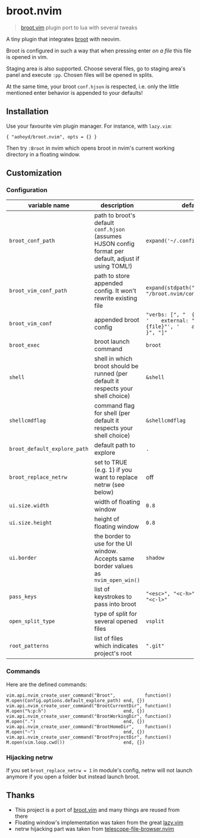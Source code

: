 # broot.nvim

> [broot.vim](https://github.com/lstwn/broot.vim) plugin port to lua with several tweaks

A tiny plugin that integrates [broot](https://github.com/Canop/broot) with neovim.

Broot is configured in such a way that when pressing enter _on a file_ this file
is opened in vim.

Staging area is also supported. Choose several files, go to staging area's panel
and execute `:pp`. Chosen files will be opened in splits.

At the same time, your broot `conf.hjson` is respected, i.e. only the little
mentioned enter behavior is appended to your defaults!

## Installation

Use your favourite vim plugin manager. For instance, with `lazy.vim`:

```
{ "aohoyd/broot.nvim", opts = {} }
```

Then try `:Broot` in nvim which opens broot in nvim's current working directory in a floating window.

## Customization

### Configuration

| variable name                                    | description                                                                                                                               | default value                                                                                                                                              |
| ---------------------------------------          | -----------------------------------------------------------------------------------------------------------                               | --------------------------------------------------------------------------------------------                                                               |
| `broot_conf_path`                                | path to broot's default `conf.hjson` (assumes HJSON config format per default, adjust if using TOML!)                                     | `expand('~/.config/broot/conf.hjson')`                                                                                                                     |
| `broot_vim_conf_path`                            | path to store appended config. It won't rewrite existing file                                                                             | `expand(stdpath("data") .. "/broot.nvim/conf_nvim.hjson")`                                                                                                 |
| `broot_vim_conf`                                 | appended broot config                                                                                                                     | `"verbs: [", "  {", "    key: enter", '    external: "echo +{line} {file}"', '    apply_to: "file"', "  }", "]"`                                           |
| `broot_exec`                                     | broot launch command                                                                                                                      | `broot`                                                                                                                                                    |
| `shell`                                          | shell in which broot should be runned (per default it respects your shell choice)                                                         | `&shell`                                                                                                                                                   |
| `shellcmdflag`                                   | command flag for shell (per default it respects your shell choice)                                                                        | `&shellcmdflag`                                                                                                                                            |
| `broot_default_explore_path`                     | default path to explore                                                                                                                   | `.`                                                                                                                                                        |
| `broot_replace_netrw`                            | set to TRUE (e.g. 1) if you want to replace netrw (see below)                                                                             | off                                                                                                                                                        |
| `ui.size.width`                                  | width of floating window                                                                                                                  | `0.8`                                                                                                                                                      |
| `ui.size.height`                                 | height of floating window                                                                                                                 | `0.8`                                                                                                                                                      |
| `ui.border`                                      | the border to use for the UI window. Accepts same border values as `nvim_open_win()`                                                      | `shadow`                                                                                                                                                   |
| `pass_keys`                                      | list of keystrokes to pass into broot                                                                                                     | `"<esc>", "<c-h>", "<c-j>", "<c-k>", "<c-l>"`                                                                                                              |
| `open_split_type`                                | type of split for several opened files                                                                                                    | `vsplit`                                                                                                                                                   |
| `root_patterns`                                  | list of files which indicates project's root                                                                                              | `".git"`                                                                                                                                                   |

### Commands

Here are the defined commands:

```
vim.api.nvim_create_user_command("Broot",           function() M.open(Config.options.default_explore_path) end, {})
vim.api.nvim_create_user_command("BrootCurrentDir", function() M.open("%:p:h")                             end, {})
vim.api.nvim_create_user_command("BrootWorkingDir", function() M.open(".")                                 end, {})
vim.api.nvim_create_user_command("BrootHomeDir",    function() M.open("~")                                 end, {})
vim.api.nvim_create_user_command("BrootProjectDir", function() M.open(vim.loop.cwd())                      end, {})
```

### Hijacking netrw

If you set `broot_replace_netrw = 1` in module's config,
netrw will not launch anymore if you open a folder but instead launch broot.


## Thanks

- This project is a port of [broot.vim](https://github.com/lstwn/broot.vim) and many things are reused from there
- Floating window's implementation was taken from the great [lazy.vim](https://github.com/folke/lazy.nvim.git)
- netrw hijacking part was taken from [telescope-file-browser.nvim](https://github.com/nvim-telescope/telescope-file-browser.nvim.git)

